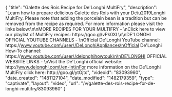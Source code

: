 {
    "title": "Galette des Rois Recipe for De'Longhi MultiFry",
    "description": "Learn how to prepare delicious Galette des Rois with your De\u2019Longhi MultiFry. Please note that adding the porcelain bean is a tradition but can be removed from the recipe as required. For more information please visit the links below:\n\nMORE RECIPES FOR YOUR MULTIFRY - \nClick here to view our playlist of MultiFry recipes: https:\/\/goo.gl\/vPk0XL\n\nDE'LONGHI OFFICIAL YOUTUBE CHANNELS - \nOfficial De'Longhi YouTube channel: https:\/\/www.youtube.com\/user\/DeLonghiAppliances\nOfficial De'Longhi How-To channel: https:\/\/www.youtube.com\/user\/delonghihowtouk\n\nDE'LONGHI OFFICIAL WEBSITE LINKS - \nVisit the De'Longhi official website: http:\/\/www.delonghi.com\/en-int\nFor more information on the De'Longhi MultiFry click here: http:\/\/goo.gl\/ytOjtc",
    "videoid": "83093960",
    "date_created": "1481127104",
    "date_modified": "1482179359",
    "type": "captivate",
    "layout": "video",
    "url": "\/v\/galette-des-rois-recipe-for-de-longhi-multifry\/83093960"
}